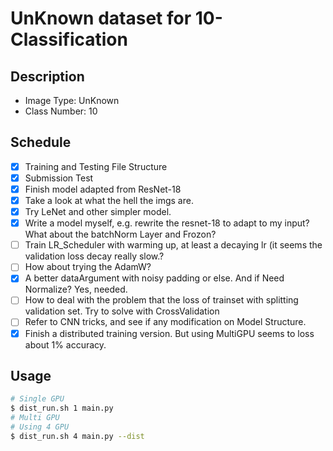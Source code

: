 # UnKnown dataset for 10-Classification

## Description

+ Image Type: UnKnown
+ Class Number: 10

## Schedule

- [x] Training and Testing File Structure
- [x] Submission Test
- [x] Finish model adapted from ResNet-18
- [x] Take a look at what the hell the imgs are.
- [x] Try LeNet and other simpler model.
- [x] Write a model myself, e.g. rewrite the resnet-18 to adapt to my input? What about the batchNorm Layer and Frozon?
- [ ] Train LR_Scheduler with warming up, at least a decaying lr (it seems the validation loss decay really slow.?
- [ ] How about trying the AdamW?
- [x] A better dataArgument with noisy padding or else. And if Need Normalize? Yes, needed.
- [ ] How to deal with the problem that the loss of trainset with splitting validation set. Try to solve with CrossValidation
- [ ] Refer to CNN tricks, and see if any modification on Model Structure.
- [x] Finish a distributed training version. But using MultiGPU seems to loss about 1% accuracy.

## Usage
```sh
# Single GPU
$ dist_run.sh 1 main.py
# Multi GPU
# Using 4 GPU
$ dist_run.sh 4 main.py --dist
```

<!-- # Leaf Classification and Vein Segmentation

*Class Assignment in junior year* : see [Requirement](img/requirement.pdf)  

## Leaf Classification

For all, three kinds of leaves are provided, and each one is organized in a certain directory, like this (I set them into different parts):  

> data_dir/train/Leaf_0/xxx.png  
> data_dir/train/Leaf_1/xy.png  
> data_dir/train/Leaf_2/xxz.png  
> data_dir/val/Leaf_0/lxx.png  
> data_dir/val/Leaf_1/gy.png  
> data_dir/val/Leaf_2/llz.png  

It's easy to finish this classical task using pretrained model on ImageNet or something else. So I directly use feature extraction of Resnet-50 and train the last dense layer, under guide of [tutorial](https://pytorch.org/tutorials/beginner/finetuning_torchvision_models_tutorial.html) on pytorch official website.  

### File Included  

+ main_task1.py -> main function including training and loading  
+ predict_task1.py -> prediction function taking one image a time \[I think you can transform it into multi-input one easily\]. And I add in softmax on the final output, so the output value can be responsible for the posibility.  

## Leaf Vein Segmentation

For all, three kinds of leaves and their scratch vein images are provided and some data maybe totally wrong, so please do data filting first. Data structure is like this (I set them into different parts) and notice the mask has same name with the input image, so you can use it to load the label:  

> data_dir/train/input/xxx.png  
> data_dir/train/mask/xxx.png  
> data_dir/val/input/yy.png  
> data_dir/val/mask/yy.png

I think it's more like a segmentation task, so use a image-to-image network, with top-down&bottom-up (U-Net) or other encoder-decoder structure (FCN).  
As for U-Net, I both try standard U-Net structure and [adapted U-Net structure](https://github.com/milesial/Pytorch-UNet/). I find that the adapted one has better result... Although I can't figure out why.  
As for FCN, actually I just modify the last two layer of Resnet-50 and add in some layers of transpose convolution to upsample the feature maps until the target resolution. You can use the pretrained resnet model or not, for I both earn enough good result.  

### File Included

+ main_task2.py -> main function including training and loading. You can set some important hyperparameters just at the beginning of the file.  
+ dataset_task2.py -> rewrite the dataset object of pytorch, so you can load the input image and mask label according to their name in the same time.  
+ predict_task2.py -> prediction function taking one image a time \[I think you can transform it into multi-input one easily\].  
+ U_Net.py -> standard U-Net Structure Model.  
+ UNet_Adapted.py -> adapted U-Net Structure Model.  
+ FCN -> resnet-based naive model.  

### Training And Evaluation  

+ Adapted-Unet  

<div align="center">
<img src="./img/Figure_Unet.png" width = "600" height = "400" alt="U-Net Training" align=center />
</div>

+ Naive FCN  

<div align="center">
<img src="./img/Figure_fcn.png" width = "600" height = "400" alt="FCN Training" align=center />
</div>

+ Evaluation  

<p align = "center">
<img src="./img/test.jpg" width = "200" height = "200" alt="test">
<img src="./img/test_img_mask.png" width = "200" height = "200" alt="test_mask">
</p>

<p align = "center">
<img src="./img/test2.jpg" width = "200" height = "200" alt="test2">
<img src="./img/test2_img_mask.png" width = "200" height = "200" alt="test2_mask">
</p>

## Data and Pretrained Model

Data & Pretrained Model: If you really need it, feel free to connect to me...  

## Requirement

+ pytorch
+ torchvision
+ numpy
+ matplotlib
+ tqdm
+ pillow

See: [config requirement](./img/config.yaml)  

## Citing

If you really need this repo, please follow this BibTex:  
```
@misc{LeafVein, 
    author = {Yixuan, Wei},
    title = {Leaf Classification and Vein Segmentation},
    howpublished = {\url{https://github.com/weiyx16/Leaf-Classification-Segmentation}},
    year = {2019}
}
``` -->
